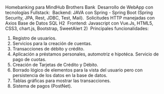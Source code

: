 Homebanking para MindHub Brothers Bank
⁣
Desarrollo de WebApp con tecnologías Fullstack:⁣
⁣
Backend: JAVA con Spring - Spring Boot (Spring Security, JPA, Rest, JDBC, Test, Mail).⁣
⁣
Solicitudes HTTP manejadas con Axios⁣
Base de Datos SQL H2⁣
⁣
Frontend: Javascript con Vue.Js, HTML5, CSS3, chart.js, Bootstrap, SweetAlert 2)⁣
⁣
Principales funcionalidades:⁣
⁣
1) Registro de usuarios.⁣
2) Servicios para la creación de cuentas.⁣
3) Transacciones de débito y crédito.⁣
4) Aplicación a préstamos personales, automotriz e hipotéca. Servicio de pago de cuotas.⁣
5) Creación de Tarjetas de Crédito y Débito. ⁣
6) Borrado lógico de elementos para la vista del usuario pero con persistencia de los datos en la base de datos.⁣
7) Tablas gráficas para mostrar las transacciones.⁣
8) Sistema de pagos (PostNet).⁣
